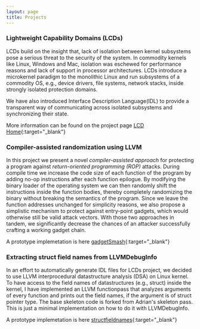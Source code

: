 ```yaml
---
layout: page
title: Projects
---
```


### Lightweight Capability Domains (LCDs)
LCDs build on the insight that, lack of isolation between kernel subsystems pose a serious threat to the security of the system. In commodity kernels like Linux, Windows and Mac, isolation was eschewed for performance reasons and lack of support in processor architectures. LCDs introduce a microkernel paradigm to the monolithic Linux and run subsystems of a commodity OS, e.g., device drivers, file systems, network stacks, inside strongly isolated protection domains.

We have also introduced Interface Description Language(IDL) to provide a transparent way of communicating across isolated subsystems and synchronizing their state.

More information can be found on the project page [LCD Home](http://www.cs.utah.edu/~aburtsev/lcd-doc/){:target="_blank"}


### Compiler-assisted randomization using LLVM
In this project we present a novel *compiler-assisted approach* for protecting a program against *return-oriented programming (ROP)* attacks. During compile time we increase the code size of each function of the program by adding no-op instructions after each function epilogue. By modifying the binary loader of the operating system we can then randomly shift the instructions inside the function bodies, thereby completely randomizing the binary without breaking the semantics of the program. Since we leave the function addresses unchanged for simplicity reasons, we also propose a simplistic mechanism to protect against entry-point gadgets, which would otherwise still be valid attack vectors. With those two approaches in tandem, we significantly decrease the chances of an attacker successfully crafting a working gadget chain.

A prototype implemetation is here [gadgetSmash](https://github.com/arkivm/gadgetsmash){:target="_blank"}


### Extracting struct field names from LLVMDebugInfo
In an effort to automatically generate IDL files for LCDs project, we decided to use LLVM interprocedural datastructure analysis (DSA) on Linux kernel. To have access to the field names of datastructures (e.g., struct) inside the kernel, I have implemented an LLVM functionpass that analyzes arguments of every function and prints out the field names, if the argument is of struct pointer type. The base skeleton code is forked from Adrian's skeleton pass. This is just a minimal implementation on how to do it with LLVMDebugInfo.

A prototype implemetation is here [structfieldnames](https://gitlab.flux.utah.edu/deker/llvm_pass_structfields/tree/release_39){:target="_blank"}

